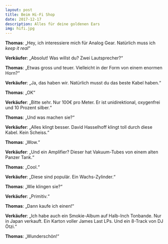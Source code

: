 ```yaml
---
layout: post
title: Beim Hi-Fi Shop
date: 2017-12-17
description: Alles für deine goldenen Ears
img: hifi.jpg
---
```


**Thomas**:  „Hey, ich interessiere mich für Analog Gear. Natürlich muss ich _keep it real_“

**Verkäufer**: „Absolut! Was willst du? Zwei Lautsprecher?“

**Thomas**: „Etwas gross und teuer. Vielleicht in der Form von einem enormen Horn?“

**Verkäufer**: „Ja, das haben wir. Natürlich musst du das beste Kabel haben.“

**Thomas**:  „OK“

**Verkäufer**: „Bitte sehr. Nur 100€ pro Meter. Er ist unidirektional, oxygenfrei und 10 Prozent silber.“

**Thomas**:  „Und was machen sie?“

**Verkäufer**: „Alles klingt besser. David Hasselhoff klingt toll durch diese Kabel. Kein Scheiss.“

**Thomas**:  „Wow.“

**Verkäufer**: „Und ein Amplifier? Dieser hat Vakuum-Tubes von einem alten Panzer Tank.“

**Thomas**:  „Cool.“

**Verkäufer**: „Diese sind populär. Ein Wachs-Zylinder.“

**Thomas**:  „Wie klingen sie?“

**Verkäufer**: „Primitiv.“

**Thomas**:  „Dann kaufe ich einen!“

**Verkäufer**: „Ich habe auch ein Smokie-Album auf Halb-Inch Tonbande. Nur in Japan verkauft. Ein Karton voller James Last LPs. Und ein 8-Track von DJ Ötzi.“

**Thomas**:  „Wunderschön!“



